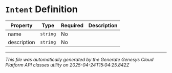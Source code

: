 # `Intent` Definition

| Property | Type | Required | Description |
|----------|------|----------|-------------|
| name | `string` | No |  |
| description | `string` | No |  |

---

*This file was automatically generated by the Generate Genesys Cloud Platform API classes utility on 2025-04-24T15:04:25.842Z*
